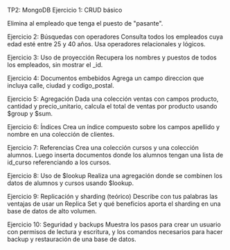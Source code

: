 TP2: MongoDB
Ejercicio 1: CRUD básico

Elimina al empleado que tenga el puesto de "pasante".

Ejercicio 2: Búsquedas con operadores Consulta todos los empleados cuya edad esté entre 25 y 40 años. Usa operadores relacionales y lógicos.

Ejercicio 3: Uso de proyección Recupera los nombres y puestos de todos los empleados, sin mostrar el _id.

Ejercicio 4: Documentos embebidos Agrega un campo direccion que incluya calle, ciudad y codigo_postal.

Ejercicio 5: Agregación Dada una colección ventas con campos producto, cantidad y precio_unitario, calcula el total de ventas por producto usando $group y $sum.

Ejercicio 6: Índices Crea un índice compuesto sobre los campos apellido y nombre en una colección de clientes.

Ejercicio 7: Referencias Crea una colección cursos y una colección alumnos. Luego inserta documentos donde los alumnos tengan una lista de id_curso referenciando a los cursos.

Ejercicio 8: Uso de $lookup Realiza una agregación donde se combinen los datos de alumnos y cursos usando $lookup.

Ejercicio 9: Replicación y sharding (teórico) Describe con tus palabras las ventajas de usar un Replica Set y qué beneficios aporta el sharding en una base de datos de alto volumen.

Ejercicio 10: Seguridad y backups Muestra los pasos para crear un usuario con permisos de lectura y escritura, y los comandos necesarios para hacer backup y restauración de una base de datos.